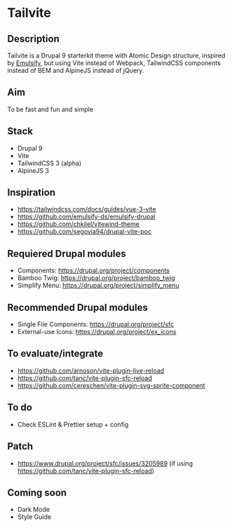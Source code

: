 # Tailvite

## Description
Tailvite is a Drupal 9 starterkit theme with Atomic Design structure, inspired by [Emulsify](https://github.com/emulsify-ds/emulsify-drupal), but using Vite instead of Webpack, TailwindCSS components instead of BEM and AlpineJS instead of jQuery.

## Aim
To be fast and fun and simple

## Stack
- Drupal 9
- Vite
- TailwindCSS 3 (alpha)
- AlpineJS 3

## Inspiration
- https://tailwindcss.com/docs/guides/vue-3-vite
- https://github.com/emulsify-ds/emulsify-drupal
- https://github.com/chkilel/vitewind-theme
- https://github.com/segovia94/drupal-vite-poc

## Requiered Drupal modules
- Components: https://drupal.org/project/components
- Bamboo Twig: https://drupal.org/project/bamboo_twig
- Simplify Menu: https://drupal.org/project/simplify_menu

## Recommended Drupal modules
- Single File Components: https://drupal.org/project/sfc
- External-use Icons: https://drupal.org/project/ex_icons

## To evaluate/integrate
- https://github.com/arnoson/vite-plugin-live-reload
- https://github.com/tanc/vite-plugin-sfc-reload
- https://github.com/cereschen/vite-plugin-svg-sprite-component

## To do
- Check ESLint & Prettier setup + config

## Patch
- https://www.drupal.org/project/sfc/issues/3205989 (if using https://github.com/tanc/vite-plugin-sfc-reload)

## Coming soon
- Dark Mode
- Style Guide
